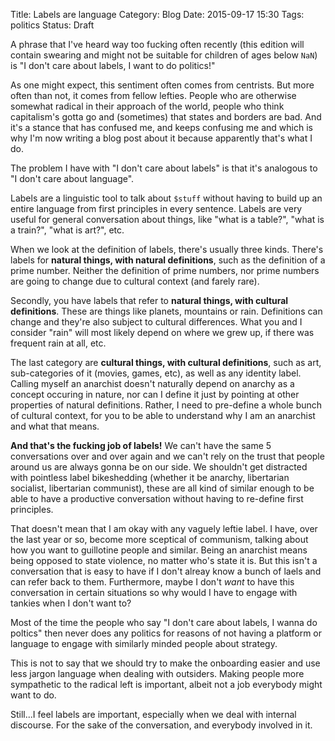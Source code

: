 Title: Labels are language
Category: Blog
Date: 2015-09-17 15:30
Tags: politics
Status: Draft


A phrase that I've heard way too fucking often recently (this edition
will contain swearing and might not be suitable for children of ages
below `NaN`) is "I don't care about labels, I want to do politics!"

As one might expect, this sentiment often comes from centrists. But
more often than not, it comes from fellow lefties. People who are
otherwise somewhat radical in their approach of the world, people who
think capitalism's gotta go and (sometimes) that states and borders
are bad. And it's a stance that has confused me, and keeps confusing
me and which is why I'm now writing a blog post about it because
apparently that's what I do.

The problem I have with "I don't care about labels" is that it's
analogous to "I don't care about language". 

Labels are a linguistic tool to talk about `$stuff` without having to
build up an entire language from first principles in every
sentence. Labels are very useful for general conversation about
things, like "what is a table?", "what is a train?", "what is art?",
etc.

When we look at the definition of labels, there's usually three
kinds. There's labels for **natural things, with natural definitions**,
such as the definition of a prime number. Neither the definition of
prime numbers, nor prime numbers are going to change due to cultural
context (and farely rare).

Secondly, you have labels that refer to **natural things, with
cultural definitions**. These are things like planets, mountains or
rain. Definitions can change and they're also subject to cultural
differences. What you and I consider "rain" will most likely depend on
where we grew up, if there was frequent rain at all, etc.

The last category are **cultural things, with cultural definitions**,
such as art, sub-categories of it (movies, games, etc), as well as any
identity label. Calling myself an anarchist doesn't naturally depend
on anarchy as a concept occuring in nature, nor can I define it just
by pointing at other properties of natural definitions. Rather, I need
to pre-define a whole bunch of cultural context, for you to be able to
understand why I am an anarchist and what that means.

**And that's the fucking job of labels!** We can't have the same 5
conversations over and over again and we can't rely on the trust that
people around us are always gonna be on our side. We shouldn't get
distracted with pointless label bikeshedding (whether it be anarchy,
libertarian socialist, libertarian communist), these are all kind of
similar enough to be able to have a productive conversation without
having to re-define first principles.

That doesn't mean that I am okay with any vaguely leftie label. I
have, over the last year or so, become more sceptical of communism,
talking about how you want to guillotine people and similar. Being an
anarchist means being opposed to state violence, no matter who's state
it is. But this isn't a conversation that is easy to have if I don't
alreay know a bunch of laels and can refer back to them. Furthermore,
maybe I don't _want_ to have this conversation in certain situations
so why would I have to engage with tankies when I don't want to?

Most of the time the people who say "I don't care about labels, I
wanna do poltics" then never does any politics for reasons of not
having a platform or language to engage with similarly minded people
about strategy.

This is not to say that we should try to make the onboarding easier
and use less jargon language when dealing with outsiders. Making
people more sympathetic to the radical left is important, albeit not a
job everybody might want to do.

Still...I feel labels are important, especially when we deal with
internal discourse. For the sake of the conversation, and everybody
involved in it.
